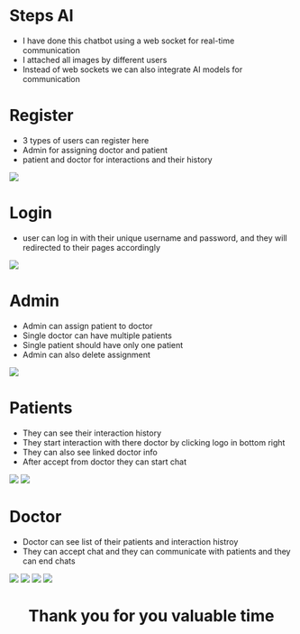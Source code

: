<h1>Steps AI</h1>
<ul>
  <li>I have done this chatbot using a web socket for real-time communication</li>
  <li>I attached all images by different users </li>
  <li>Instead of web sockets we can also integrate AI models for communication</li>
</ul>

<h1>Register </h1>
<ul>
  <li>
    3 types of users can register here
  </li>
  <li>
    Admin for assigning doctor and patient
  </li>
  <li>patient and doctor for interactions and their history</li>
</ul>
<img src="https://github.com/user-attachments/assets/21890c45-b7fb-49b3-8233-a2b8f3d67287"/>


<h1>Login</h1>
<ul>
  <li>user can log in with their unique username and password, and they will redirected to their pages accordingly</li>
</ul>
<img src="https://github.com/user-attachments/assets/0c725c3f-6de7-4565-8265-681e4eede0cd">


<h1>Admin</h1>
<ul>
  <li>
  Admin can assign patient to doctor
  </li>
<li>Single doctor can have multiple patients</li>
  <li>Single patient should have only one patient</li>
  <li>Admin can also delete assignment</li>
</ul>
<img src="https://github.com/user-attachments/assets/8261d03c-5cdd-466c-b8cb-af3d43ad8f70">


<h1>Patients</h1>
<ul>
  <li>They can see their interaction history</li>
  <li>They start interaction with there doctor by clicking logo in bottom right</li>
  <li>They can also see linked doctor info</li>
  <li>After accept from doctor they can start chat</li>
</ul>
<img src="https://github.com/user-attachments/assets/4572d318-8a55-4ef5-a16e-2738132007a8"/>
<img src="https://github.com/user-attachments/assets/585f9ca5-28aa-45d1-bc08-2ae9a9e01a2c"/>


<h1>Doctor</h1>
<ul>
  <li>
    Doctor can see list of their patients and interaction histroy
  </li>
  <li>They can accept chat and they can communicate with patients and they can end chats</li>
</ul>
<img src="https://github.com/user-attachments/assets/09ea39c0-6582-4f4c-8103-849cd5146aa0"/>
<img src="https://github.com/user-attachments/assets/1ba90fbe-9c47-4e34-9f4f-ae3ae1e223f2"/>
<img src="https://github.com/user-attachments/assets/852e1d43-4447-4ad9-b5f6-7455e92bf7c0"/>
<img src="https://github.com/user-attachments/assets/a8fe4342-3a66-49fc-9510-526ac17c629b"/>

<h1 style="text-align:center">Thank you for you valuable time</h1>








 
 
